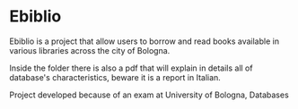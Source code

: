 # Ebiblio
Ebiblio is a project that allow users to borrow and read books available in various libraries across the city of Bologna. 

Inside the folder there is also a pdf that will explain in details all of database's characteristics, beware it is a report in Italian. 

Project developed because of an exam at University of Bologna, Databases
